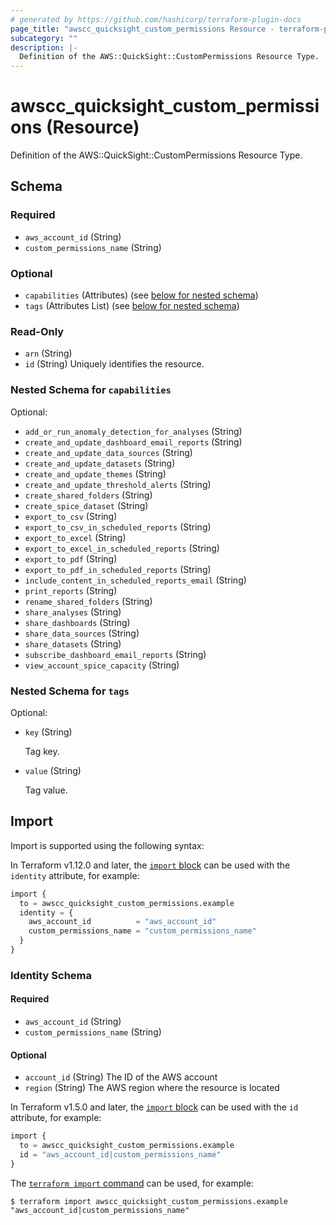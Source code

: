 ```yaml
---
# generated by https://github.com/hashicorp/terraform-plugin-docs
page_title: "awscc_quicksight_custom_permissions Resource - terraform-provider-awscc"
subcategory: ""
description: |-
  Definition of the AWS::QuickSight::CustomPermissions Resource Type.
---
```


# awscc_quicksight_custom_permissions (Resource)

Definition of the AWS::QuickSight::CustomPermissions Resource Type.



<!-- schema generated by tfplugindocs -->
## Schema

### Required

- `aws_account_id` (String)
- `custom_permissions_name` (String)

### Optional

- `capabilities` (Attributes) (see [below for nested schema](#nestedatt--capabilities))
- `tags` (Attributes List) (see [below for nested schema](#nestedatt--tags))

### Read-Only

- `arn` (String)
- `id` (String) Uniquely identifies the resource.

<a id="nestedatt--capabilities"></a>
### Nested Schema for `capabilities`

Optional:

- `add_or_run_anomaly_detection_for_analyses` (String)
- `create_and_update_dashboard_email_reports` (String)
- `create_and_update_data_sources` (String)
- `create_and_update_datasets` (String)
- `create_and_update_themes` (String)
- `create_and_update_threshold_alerts` (String)
- `create_shared_folders` (String)
- `create_spice_dataset` (String)
- `export_to_csv` (String)
- `export_to_csv_in_scheduled_reports` (String)
- `export_to_excel` (String)
- `export_to_excel_in_scheduled_reports` (String)
- `export_to_pdf` (String)
- `export_to_pdf_in_scheduled_reports` (String)
- `include_content_in_scheduled_reports_email` (String)
- `print_reports` (String)
- `rename_shared_folders` (String)
- `share_analyses` (String)
- `share_dashboards` (String)
- `share_data_sources` (String)
- `share_datasets` (String)
- `subscribe_dashboard_email_reports` (String)
- `view_account_spice_capacity` (String)


<a id="nestedatt--tags"></a>
### Nested Schema for `tags`

Optional:

- `key` (String) <p>Tag key.</p>
- `value` (String) <p>Tag value.</p>

## Import

Import is supported using the following syntax:

In Terraform v1.12.0 and later, the [`import` block](https://developer.hashicorp.com/terraform/language/import) can be used with the `identity` attribute, for example:

```terraform
import {
  to = awscc_quicksight_custom_permissions.example
  identity = {
    aws_account_id          = "aws_account_id"
    custom_permissions_name = "custom_permissions_name"
  }
}
```

<!-- schema generated by tfplugindocs -->
### Identity Schema

#### Required

- `aws_account_id` (String)
- `custom_permissions_name` (String)

#### Optional

- `account_id` (String) The ID of the AWS account
- `region` (String) The AWS region where the resource is located

In Terraform v1.5.0 and later, the [`import` block](https://developer.hashicorp.com/terraform/language/import) can be used with the `id` attribute, for example:

```terraform
import {
  to = awscc_quicksight_custom_permissions.example
  id = "aws_account_id|custom_permissions_name"
}
```

The [`terraform import` command](https://developer.hashicorp.com/terraform/cli/commands/import) can be used, for example:

```shell
$ terraform import awscc_quicksight_custom_permissions.example "aws_account_id|custom_permissions_name"
```
